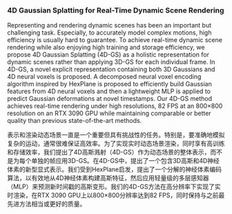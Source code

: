 ### 4D Gaussian Splatting for Real-Time Dynamic Scene Rendering

Representing and rendering dynamic scenes has been an important but challenging task. Especially, to accurately model complex motions, high efficiency is usually hard to guarantee. To achieve real-time dynamic scene rendering while also enjoying high training and storage efficiency, we propose 4D Gaussian Splatting (4D-GS) as a holistic representation for dynamic scenes rather than applying 3D-GS for each individual frame. In 4D-GS, a novel explicit representation containing both 3D Gaussians and 4D neural voxels is proposed. A decomposed neural voxel encoding algorithm inspired by HexPlane is proposed to efficiently build Gaussian features from 4D neural voxels and then a lightweight MLP is applied to predict Gaussian deformations at novel timestamps. Our 4D-GS method achieves real-time rendering under high resolutions, 82 FPS at an 800×800 resolution on an RTX 3090 GPU while maintaining comparable or better quality than previous state-of-the-art methods.

表示和渲染动态场景一直是一个重要但具有挑战性的任务。特别是，要准确地模拟复杂的运动，通常很难保证高效率。为了实现实时动态场景渲染，同时享有高训练和存储效率，我们提出了4D高斯溅射（4D-GS）作为动态场景的整体表示，而不是为每个单独的帧应用3D-GS。在4D-GS中，提出了一个包含3D高斯和4D神经体素的新型显式表示。我们受到HexPlane启发，提出了一个分解的神经体素编码算法，以有效地从4D神经体素构建高斯特征，然后应用轻量级的多层感知器（MLP）来预测新时间戳的高斯变形。我们的4D-GS方法在高分辨率下实现了实时渲染，在RTX 3090 GPU上以800×800分辨率达到82 FPS，同时保持与之前最先进方法相当或更好的质量。
